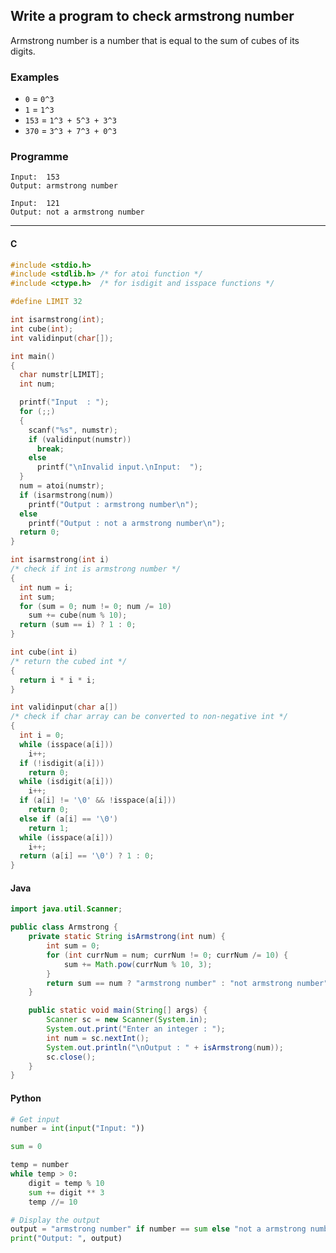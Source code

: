 ## Write a program to check armstrong number

Armstrong number is a number that is equal to the sum of cubes of its digits.

### Examples

- `0` = `0^3`
- `1` = `1^3`
- `153` = `1^3 + 5^3 + 3^3`
- `370` = `3^3 + 7^3 + 0^3`

### Programme

```
Input:  153
Output: armstrong number
```
```
Input:  121
Output: not a armstrong number
```

---

<CodeBlock slots="heading, code" repeat="2" languages="C, Java" />

#### C

```c
#include <stdio.h>
#include <stdlib.h> /* for atoi function */
#include <ctype.h>  /* for isdigit and isspace functions */

#define LIMIT 32

int isarmstrong(int);
int cube(int);
int validinput(char[]);

int main()
{
  char numstr[LIMIT];
  int num;

  printf("Input  : ");
  for (;;)
  {
    scanf("%s", numstr);
    if (validinput(numstr))
      break;
    else
      printf("\nInvalid input.\nInput:  ");
  }
  num = atoi(numstr);
  if (isarmstrong(num))
    printf("Output : armstrong number\n");
  else
    printf("Output : not a armstrong number\n");
  return 0;
}

int isarmstrong(int i)
/* check if int is armstrong number */
{
  int num = i;
  int sum;
  for (sum = 0; num != 0; num /= 10)
    sum += cube(num % 10);
  return (sum == i) ? 1 : 0;
}

int cube(int i)
/* return the cubed int */
{
  return i * i * i;
}

int validinput(char a[])
/* check if char array can be converted to non-negative int */
{
  int i = 0;
  while (isspace(a[i]))
    i++;
  if (!isdigit(a[i]))
    return 0;
  while (isdigit(a[i]))
    i++;
  if (a[i] != '\0' && !isspace(a[i]))
    return 0;
  else if (a[i] == '\0')
    return 1;
  while (isspace(a[i]))
    i++;
  return (a[i] == '\0') ? 1 : 0;
}
```

#### Java

```java
import java.util.Scanner;

public class Armstrong {
    private static String isArmstrong(int num) {
        int sum = 0;
        for (int currNum = num; currNum != 0; currNum /= 10) {
            sum += Math.pow(currNum % 10, 3);
        }
        return sum == num ? "armstrong number" : "not armstrong number";
    }

    public static void main(String[] args) {
        Scanner sc = new Scanner(System.in);
        System.out.print("Enter an integer : ");
        int num = sc.nextInt();
        System.out.println("\nOutput : " + isArmstrong(num));
        sc.close();
    }
}
```

#### Python

```python
# Get input
number = int(input("Input: "))

sum = 0

temp = number
while temp > 0:
    digit = temp % 10
    sum += digit ** 3
    temp //= 10

# Display the output
output = "armstrong number" if number == sum else "not a armstrong number"
print("Output: ", output)
```